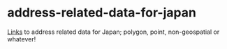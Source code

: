 # address-related-data-for-japan
[Links](https://github.com/hfu/address-related-data-for-japan/blob/master/list.md) to address related data for Japan; polygon, point, non-geospatial or whatever!
